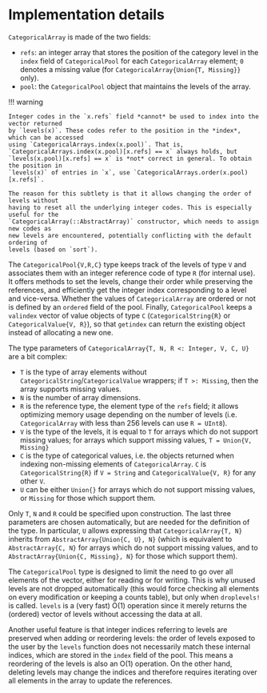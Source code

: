 # Implementation details

`CategoricalArray` is made of the two fields:

- `refs`: an integer array that stores the position of the category level in the `index` field of `CategoricalPool` for each `CategoricalArray` element; `0` denotes a missing value (for `CategoricalArray{Union{T, Missing}}` only).
- `pool`: the `CategoricalPool` object that maintains the levels of the array.

!!! warning

    Integer codes in the `x.refs` field *cannot* be used to index into the vector returned
    by `levels(x)`. These codes refer to the position in the *index*, which can be accessed
    using `CategoricalArrays.index(x.pool)`. That is,
    `CategoricalArrays.index(x.pool)[x.refs] == x` always holds, but
    `levels(x.pool)[x.refs] == x` is *not* correct in general. To obtain the position in
    `levels(x)` of entries in `x`, use `CategoricalArrays.order(x.pool)[x.refs]`.

    The reason for this subtlety is that it allows changing the order of levels without
    having to reset all the underlying integer codes. This is especially useful for the
    `CategoricalArray(::AbstractArray)` constructor, which needs to assign new codes as
    new levels are encountered, potentially conflicting with the default ordering of
    levels (based on `sort`).

The `CategoricalPool{V,R,C}` type keeps track of the levels of type `V` and associates them with an integer reference code of type `R` (for internal use). It offers methods to set the levels, change their order while preserving the references, and efficiently get the integer index corresponding to a level and vice-versa. Whether the values of `CategoricalArray` are ordered or not is defined by an `ordered` field of the pool. Finally, `CategoricalPool` keeps a `valindex` vector of value objects of type `C` (`CategoricalString{R}` or `CategoricalValue{V, R}`), so that `getindex` can return the existing object instead of allocating a new one.

The type parameters of `CategoricalArray{T, N, R <: Integer, V, C, U}` are a bit complex:
 - `T` is the type of array elements without `CategoricalString`/`CategoricalValue` wrappers; if `T >: Missing`, then the array supports missing values.
 - `N` is the number of array dimensions.
 - `R` is the reference type, the element type of the `refs` field; it allows optimizing memory usage depending on the number of levels (i.e. `CategoricalArray` with less than 256 levels can use `R = UInt8`).
 - `V` is the type of the levels, it is equal to `T` for arrays which do not support missing values; for arrays which support missing values, `T = Union{V, Missing}`
 - `C` is the type of categorical values, i.e. the objects returned when indexing non-missing elements of `CategoricalArray`. `C` is `CategoricalString{R}` if `V = String` and `CategoricalValue{V, R}` for any other `V`.
 - `U` can be either `Union{}` for arrays which do not support missing values, or `Missing` for those which support them.

Only `T`, `N` and `R` could be specified upon construction. The last three parameters are chosen automatically, but are needed for the definition of the type. In particular, `U` allows expressing that `CategoricalArray{T, N}` inherits from `AbstractArray{Union{C, U}, N}` (which is equivalent to `AbstractArray{C, N}` for arrays which do not support missing values, and to `AbstractArray{Union{C, Missing}, N}` for those which support them).

The `CategoricalPool` type is designed to limit the need to go over all elements of the vector, either for reading or for writing. This is why unused levels are not dropped automatically (this would force checking all elements on every modification or keeping a counts table), but only when `droplevels!` is called. `levels` is a (very fast) O(1) operation since it merely returns the (ordered) vector of levels without accessing the data at all.

Another useful feature is that integer indices referring to levels are preserved when adding or reordering levels: the order of levels exposed to the user by the `levels` function does not necessarily match these internal indices, which are stored in the `index` field of the pool. This means a reordering of the levels is also an O(1) operation. On the other hand, deleting levels may change the indices and therefore requires iterating over all elements in the array to update the references.
